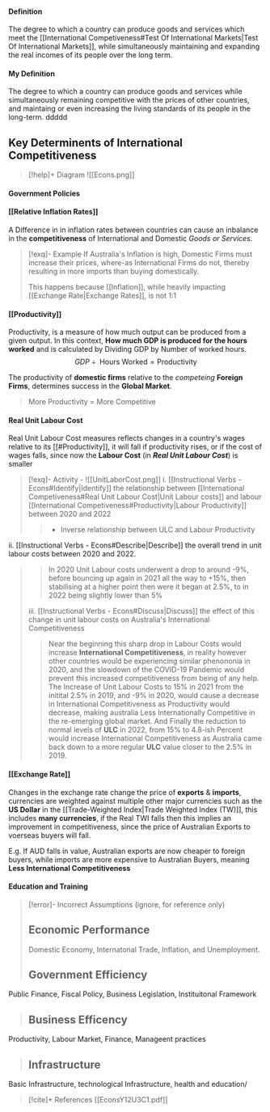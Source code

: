 
#### Definition
The degree to which a country can produce goods and services which meet the [[International Competiveness#Test Of International Markets|Test Of International Markets]], while simultaneously maintaining and expanding the real incomes of its people over the long term.

#### My Definition
The degree to which a country can produce goods and services while simultaneously remaining competitive with the prices of other countries, and maintaing or even increasing the living standards of its people in the long-term.
ddddd

## Key Determinents of International Competitiveness

>[!help]+ Diagram
>![[Econs.png]]

#### Government Policies

#### [[Relative Inflation Rates]]
A Difference in in inflation rates between countries can cause an inbalance in the **competitiveness** of International and Domestic *Goods or Services*.

>[!exq]- Example
>If Australia's Inflation is high, Domestic Firms must increase their prices, where-as International Firms do not, thereby resulting in more imports than buying domestically.
>
>This happens because [[Inflation]], while heavily impacting [[Exchange Rate|Exchange Rates]], is not 1:1

#### [[Productivity]]
Productivity, is a measure of how much output can be produced from a given output. In this context,
**How much GDP is produced for the hours worked** and is calculated by Dividing GDP by Number of worked hours.
$$GDP \div \text{ Hours Worked} = \text{Productivity}$$

The productivity of **domestic firms** relative to the *competeing* **Foreign Firms**, determines success in the **Global Market**.
> More Productivity = More Competitive
#### Real Unit Labour Cost
Real Unit Labour Cost measures reflects changes in a country's wages relative to its [[#Productivity]], it will fall if productivity rises, or if the cost of wages falls, since now the **Labour Cost** (in ***Real Unit Labour Cost***) is smaller

>[!exq]- Activity - 
![[UnitLaborCost.png]]
i. [[Instructional Verbs - Econs#Identify|Identify]] the relationship between [[International Competiveness#Real Unit Labour Cost|Unit Labour costs]] and labour [[International Competiveness#Productivity|Labour Productivity]] between 2020 and 2022
> >- Inverse relationship between ULC and Labour Productivity
>
ii. [[Instructional Verbs - Econs#Describe|Describe]] the overall trend in unit labour costs between 2020 and 2022.
>> In 2020 Unit Labour costs underwent a drop to around -9%, before bouncing up again in 2021 all the way to +15%, then stabilising at a higher point then were it began at 2.5%, to in 2022 being slightly lower than 5%
>
>iii. [[Instructional Verbs - Econs#Discuss|Discuss]] the effect of this change in unit labour costs on Australia's International Competitiveness
>> Near the beginning this sharp drop in Labour Costs would increase **International Competitiveness**, in reality however other countries would be experiencing similar phenononia in 2020, and the slowdown of the COVID-19 Pandemic would prevent this increased competitiveness from being of any help.
>> The Increase of Unit Labour Costs to 15% in 2021 from the initital 2.5% in 2019, and -9% in 2020, would cause a decrease in International Competitiveness as Productivity would decrease, making australia Less Internationally Competitive in the re-emerging global market.
>> And Finally the reduction to normal levels of **ULC** in 2022, from 15% to 4.8-ish Percent would increase International Competitiveness as Australia came back down to a more regular **ULC** value closer to the 2.5% in 2019.


#### [[Exchange Rate]]
Changes in the exchange rate change the price of **exports** & **imports**, currencies are weighted against multiple other major  currencies such as the **US Dollar** in the [[Trade-Weighted Index|Trade Weighted Index (TW)]], this includes **many currencies**, if the Real TWI falls then this implies an improvement in competitiveness, since the price of Australian Exports to voerseas buyers will fall.

E.g. If AUD falls in value, Australian exports are now cheaper to foreign buyers, while imports are more expensive to Australian Buyers, meaning **Less International Competitiveness**

#### Education and Training



>[!error]- Incorrect Assumptions (ignore, for reference only)
>## Economic Performance
>Domestic Economy, Internatonal Trade, Inflation, and Unemployment.
>
>## Government Efficiency
Public Finance, Fiscal Policy, Business Legislation, Instituitonal Framework
>## Business Efficency 
Productivity, Labour Market, Finance, Manageent practices
>## Infrastructure
Basic Infrastructure, technological Infrastructure, health and education/

> [!cite]+ References
> [[EconsY12U3C1.pdf]]
